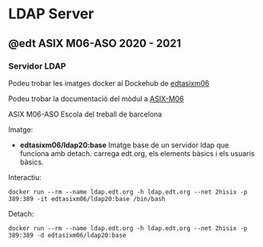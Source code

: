 # LDAP Server
## @edt ASIX M06-ASO 2020 - 2021
### Servidor LDAP

Podeu trobar les imatges docker al Dockehub de [edtasixm06](https://hub.docker.com/u/edtasixm06/)

Podeu trobar la documentació del mòdul a [ASIX-M06](https://sites.google.com/site/asixm06edt/)

ASIX M06-ASO Escola del treball de barcelona


Imatge:

 * **edtasixm06/ldap20:base** Imatge base de un servidor ldap que funciona amb detach.
   carrega edt.org, els elements bàsics i els usuaris bàsics.

Interactiu:
```
docker run --rm --name ldap.edt.org -h ldap.edt.org --net 2hisix -p 389:389 -it edtasixm06/ldap20:base /bin/bash
```

Detach:
```
docker run --rm --name ldap.edt.org -h ldap.edt.org --net 2hisix -p 389:389 -d edtasixm06/ldap20:base 
```




